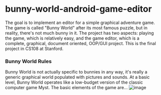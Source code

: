 # bunny-world-android-game-editor
The goal is to implement an editor for a simple graphical adventure game. The game is called "Bunny World" after its most famous puzzle, but in reality, there's not much bunny in it. The project has two aspects: playing the game, which is relatively easy, and the game editor, which is a complete, graphical, document oriented, OOP/GUI project. This is the final project in CS108 at Stanford.
### Bunny World Rules
Bunny World is not actually specific to bunnies in any way, it's really a generic graphical world populated with pictures and sounds. At a basic level, Bunny World operates like a low-budget version of the classic computer game Myst. The basic elements of the game are... 
![image](https://user-images.githubusercontent.com/20994167/37741798-1711029e-2d20-11e8-8b6b-03a9fe7f0226.png)
